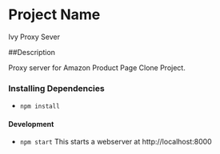 # Project Name

Ivy Proxy Sever

##Description

Proxy server for Amazon Product Page Clone Project. 

### Installing Dependencies

* `npm install`

#### Development

* `npm start`
This starts a webserver at http://localhost:8000